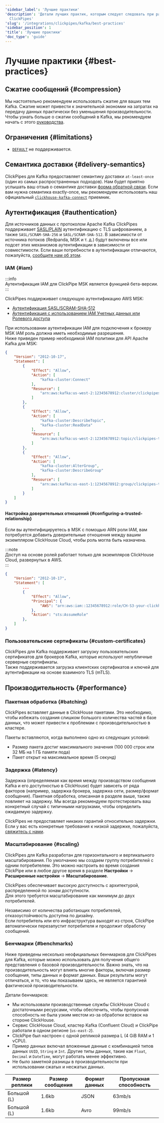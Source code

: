 ```yaml
---
'sidebar_label': 'Лучшие практики'
'description': 'Детали лучших практик, которым следует следовать при работе с Kafka
  ClickPipes'
'slug': '/integrations/clickpipes/kafka/best-practices'
'sidebar_position': 1
'title': 'Лучшие практики'
'doc_type': 'guide'
---
```

# Лучшие практики {#best-practices}

## Сжатие сообщений {#compression}

Мы настоятельно рекомендуем использовать сжатие для ваших тем Kafka. Сжатие может привести к значительной экономии на затратах на передачу данных практически без уменьшения производительности.  
Чтобы узнать больше о сжатии сообщений в Kafka, мы рекомендуем начать с этого [руководства](https://www.confluent.io/blog/apache-kafka-message-compression/).

## Ограничения {#limitations}

- [`DEFAULT`](/sql-reference/statements/create/table#default) не поддерживается.

## Семантика доставки {#delivery-semantics}  
ClickPipes для Kafka предоставляет семантику доставки `at-least-once` (один из самых распространенных подходов). Нам будет приятно услышать ваш отзыв о семантике доставки [форма обратной связи](https://clickhouse.com/company/contact?loc=clickpipes). Если вам нужна семантика exactly-once, мы рекомендуем использовать наш официальный [`clickhouse-kafka-connect`](https://clickhouse.com/blog/real-time-event-streaming-with-kafka-connect-confluent-cloud-clickhouse) приемник.

## Аутентификация {#authentication}  
Для источников данных с протоколом Apache Kafka ClickPipes поддерживает [SASL/PLAIN](https://docs.confluent.io/platform/current/kafka/authentication_sasl/authentication_sasl_plain.html) аутентификацию с TLS шифрованием, а также `SASL/SCRAM-SHA-256` и `SASL/SCRAM-SHA-512`. В зависимости от источника потоков (Redpanda, MSK и т. д.) будут включены все или подсет этих механизмов аутентификации в зависимости от совместимости. Если ваши потребности в аутентификации отличаются, пожалуйста, [сообщите нам об этом](https://clickhouse.com/company/contact?loc=clickpipes).

### IAM {#iam}

:::info  
Аутентификация IAM для ClickPipe MSK является функцией бета-версии.  
:::

ClickPipes поддерживает следующую аутентификацию AWS MSK:

- [Аутентификация SASL/SCRAM-SHA-512](https://docs.aws.amazon.com/msk/latest/developerguide/msk-password.html)
- [Аутентификация с использованием IAM Учетных данных или Ролевого доступа](https://docs.aws.amazon.com/msk/latest/developerguide/how-to-use-iam-access-control.html)

При использовании аутентификации IAM для подключения к брокеру MSK IAM роль должна иметь необходимые разрешения.  
Ниже приведен пример необходимой IAM политики для API Apache Kafka для MSK:

```json
{
    "Version": "2012-10-17",
    "Statement": [
        {
            "Effect": "Allow",
            "Action": [
                "kafka-cluster:Connect"
            ],
            "Resource": [
                "arn:aws:kafka:us-west-2:12345678912:cluster/clickpipes-testing-brokers/b194d5ae-5013-4b5b-ad27-3ca9f56299c9-10"
            ]
        },
        {
            "Effect": "Allow",
            "Action": [
                "kafka-cluster:DescribeTopic",
                "kafka-cluster:ReadData"
            ],
            "Resource": [
                "arn:aws:kafka:us-west-2:12345678912:topic/clickpipes-testing-brokers/*"
            ]
        },
        {
            "Effect": "Allow",
            "Action": [
                "kafka-cluster:AlterGroup",
                "kafka-cluster:DescribeGroup"
            ],
            "Resource": [
                "arn:aws:kafka:us-east-1:12345678912:group/clickpipes-testing-brokers/*"
            ]
        }
    ]
}
```

#### Настройка доверительных отношений {#configuring-a-trusted-relationship}

Если вы аутентифицируетесь в MSK с помощью ARN роли IAM, вам потребуется добавить доверительные отношения между вашим экземпляром ClickHouse Cloud, чтобы роль могла быть назначена.

:::note  
Доступ на основе ролей работает только для экземпляров ClickHouse Cloud, развернутых в AWS.  
:::

```json
{
    "Version": "2012-10-17",
    "Statement": [
        ...
        {
            "Effect": "Allow",
            "Principal": {
                "AWS": "arn:aws:iam::12345678912:role/CH-S3-your-clickhouse-cloud-role"
            },
            "Action": "sts:AssumeRole"
        },
    ]
}
```

### Пользовательские сертификаты {#custom-certificates}  
ClickPipes для Kafka поддерживает загрузку пользовательских сертификатов для брокеров Kafka, которые используют непубличные серверные сертификаты.  
Также поддерживается загрузка клиентских сертификатов и ключей для аутентификации на основе взаимного TLS (mTLS).

## Производительность {#performance}

### Пакетная обработка {#batching}  
ClickPipes вставляет данные в ClickHouse пакетами. Это необходимо, чтобы избежать создания слишком большого количества частей в базе данных, что может привести к проблемам с производительностью в кластере.

Пакеты вставляются, когда выполнено одно из следующих условий:
- Размер пакета достиг максимального значения (100 000 строк или 32 МБ на 1 ГБ памяти пода)
- Пакет открыт на максимальное время (5 секунд)

### Задержка {#latency}

Задержка (определяемая как время между производством сообщения Kafka и его доступностью в ClickHouse) будет зависеть от ряда факторов (например, задержка брокера, задержка сети, размер/формат сообщения). Пакетная обработка, описанная в разделе выше, также повлияет на задержку. Мы всегда рекомендуем протестировать ваш конкретный случай с типичными нагрузками, чтобы определить ожидаемую задержку.

ClickPipes не предоставляет никаких гарантий относительно задержки. Если у вас есть конкретные требования к низкой задержке, пожалуйста, [свяжитесь с нами](https://clickhouse.com/company/contact?loc=clickpipes).

### Масштабирование {#scaling}

ClickPipes для Kafka разработан для горизонтального и вертикального масштабирования. По умолчанию мы создаем группу потребителей с одним потребителем. Это можно настроить во время создания ClickPipe или в любое другое время в разделе **Настройки** -> **Расширенные настройки** -> **Масштабирование**.

ClickPipes обеспечивает высокую доступность с архитектурой, распределенной по зонам доступности.  
Для этого требуется масштабирование как минимум до двух потребителей.

Независимо от количества работающих потребителей, отказоустойчивость доступна по дизайну.  
Если потребитель или его инфраструктура выходят из строя, ClickPipe автоматически перезапустит потребителя и продолжит обработку сообщений.

### Бенчмарки {#benchmarks}

Ниже приведены несколько неофициальных бенчмарков для ClickPipes для Kafka, которые можно использовать для получения общего представления о базовой производительности. Важно знать, что на производительность могут влиять многие факторы, включая размер сообщения, типы данных и формат данных. Ваши результаты могут отличаться, и то, что мы показываем здесь, не является гарантией фактической производительности.

Детали бенчмарков:

- Мы использовали производственные службы ClickHouse Cloud с достаточными ресурсами, чтобы обеспечить, чтобы пропускная способность не была узким местом из-за обработки вставок на стороне ClickHouse.
- Сервис ClickHouse Cloud, кластер Kafka (Confluent Cloud) и ClickPipe работали в одном регионе (`us-east-2`).
- ClickPipe был настроен с одной репликой размера L (4 GiB RAM и 1 vCPU).
- Пример данных включал вложенные данные с комбинацией типов данных `UUID`, `String` и `Int`. Другие типы данных, такие как `Float`, `Decimal` и `DateTime`, могут работать менее эффективно.
- Не было заметной разницы в производительности при использовании сжатых и несжатых данных.

| Размер реплики | Размер сообщения | Формат данных | Пропускная способность |
|----------------|------------------|---------------|-----------------------|
| Большой (L)    | 1.6kb            |   JSON        | 63mb/s               |
| Большой (L)    | 1.6kb            |   Avro        | 99mb/s               |